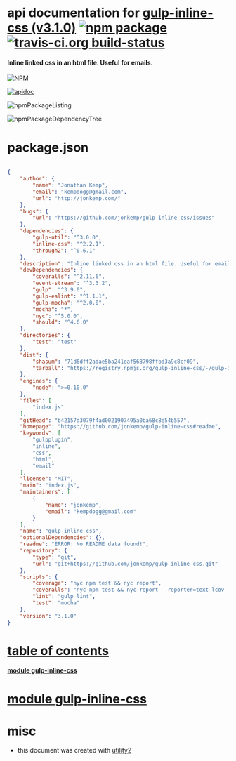 # api documentation for  [gulp-inline-css (v3.1.0)](https://github.com/jonkemp/gulp-inline-css#readme)  [![npm package](https://img.shields.io/npm/v/npmdoc-gulp-inline-css.svg?style=flat-square)](https://www.npmjs.org/package/npmdoc-gulp-inline-css) [![travis-ci.org build-status](https://api.travis-ci.org/npmdoc/node-npmdoc-gulp-inline-css.svg)](https://travis-ci.org/npmdoc/node-npmdoc-gulp-inline-css)
#### Inline linked css in an html file. Useful for emails.

[![NPM](https://nodei.co/npm/gulp-inline-css.png?downloads=true)](https://www.npmjs.com/package/gulp-inline-css)

[![apidoc](https://npmdoc.github.io/node-npmdoc-gulp-inline-css/build/screenCapture.buildNpmdoc.browser._2Fhome_2Ftravis_2Fbuild_2Fnpmdoc_2Fnode-npmdoc-gulp-inline-css_2Ftmp_2Fbuild_2Fapidoc.html.png)](https://npmdoc.github.io/node-npmdoc-gulp-inline-css/build..beta..travis-ci.org/apidoc.html)

![npmPackageListing](https://npmdoc.github.io/node-npmdoc-gulp-inline-css/build/screenCapture.npmPackageListing.svg)

![npmPackageDependencyTree](https://npmdoc.github.io/node-npmdoc-gulp-inline-css/build/screenCapture.npmPackageDependencyTree.svg)



# package.json

```json

{
    "author": {
        "name": "Jonathan Kemp",
        "email": "kempdogg@gmail.com",
        "url": "http://jonkemp.com/"
    },
    "bugs": {
        "url": "https://github.com/jonkemp/gulp-inline-css/issues"
    },
    "dependencies": {
        "gulp-util": "^3.0.0",
        "inline-css": "^2.2.1",
        "through2": "^0.6.1"
    },
    "description": "Inline linked css in an html file. Useful for emails.",
    "devDependencies": {
        "coveralls": "^2.11.6",
        "event-stream": "^3.3.2",
        "gulp": "^3.9.0",
        "gulp-eslint": "^1.1.1",
        "gulp-mocha": "^2.0.0",
        "mocha": "*",
        "nyc": "^5.0.0",
        "should": "^4.6.0"
    },
    "directories": {
        "test": "test"
    },
    "dist": {
        "shasum": "71d6dff2adae5ba241eaf568798ffbd3a9c8cf09",
        "tarball": "https://registry.npmjs.org/gulp-inline-css/-/gulp-inline-css-3.1.0.tgz"
    },
    "engines": {
        "node": ">=0.10.0"
    },
    "files": [
        "index.js"
    ],
    "gitHead": "b42157d3079f4ad0021907495a0ba68c8e54b557",
    "homepage": "https://github.com/jonkemp/gulp-inline-css#readme",
    "keywords": [
        "gulpplugin",
        "inline",
        "css",
        "html",
        "email"
    ],
    "license": "MIT",
    "main": "index.js",
    "maintainers": [
        {
            "name": "jonkemp",
            "email": "kempdogg@gmail.com"
        }
    ],
    "name": "gulp-inline-css",
    "optionalDependencies": {},
    "readme": "ERROR: No README data found!",
    "repository": {
        "type": "git",
        "url": "git+https://github.com/jonkemp/gulp-inline-css.git"
    },
    "scripts": {
        "coverage": "nyc npm test && nyc report",
        "coveralls": "nyc npm test && nyc report --reporter=text-lcov | coveralls",
        "lint": "gulp lint",
        "test": "mocha"
    },
    "version": "3.1.0"
}
```



# <a name="apidoc.tableOfContents"></a>[table of contents](#apidoc.tableOfContents)

#### [module gulp-inline-css](#apidoc.module.gulp-inline-css)



# <a name="apidoc.module.gulp-inline-css"></a>[module gulp-inline-css](#apidoc.module.gulp-inline-css)



# misc
- this document was created with [utility2](https://github.com/kaizhu256/node-utility2)
